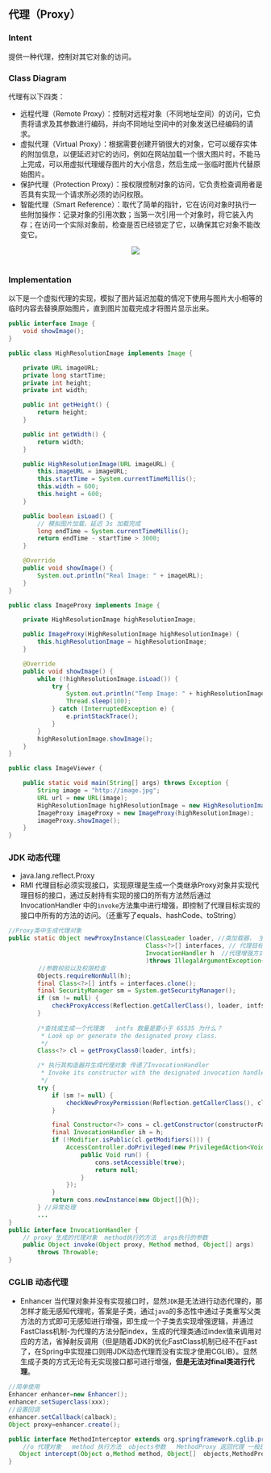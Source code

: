 ## 代理（Proxy）

### Intent

提供一种代理，控制对其它对象的访问。

### Class Diagram

代理有以下四类：

- 远程代理（Remote Proxy）：控制对远程对象（不同地址空间）的访问，它负责将请求及其参数进行编码，并向不同地址空间中的对象发送已经编码的请求。
- 虚拟代理（Virtual Proxy）：根据需要创建开销很大的对象，它可以缓存实体的附加信息，以便延迟对它的访问，例如在网站加载一个很大图片时，不能马上完成，可以用虚拟代理缓存图片的大小信息，然后生成一张临时图片代替原始图片。
- 保护代理（Protection Proxy）：按权限控制对象的访问，它负责检查调用者是否具有实现一个请求所必须的访问权限。
- 智能代理（Smart Reference）：取代了简单的指针，它在访问对象时执行一些附加操作：记录对象的引用次数；当第一次引用一个对象时，将它装入内存；在访问一个实际对象前，检查是否已经锁定了它，以确保其它对象不能改变它。

<div align="center"> <img src="https://cs-notes-1256109796.cos.ap-guangzhou.myqcloud.com/9b679ff5-94c6-48a7-b9b7-2ea868e828ed.png"/> </div><br>

### Implementation

以下是一个虚拟代理的实现，模拟了图片延迟加载的情况下使用与图片大小相等的临时内容去替换原始图片，直到图片加载完成才将图片显示出来。

```java
public interface Image {
    void showImage();
}
```

```java
public class HighResolutionImage implements Image {

    private URL imageURL;
    private long startTime;
    private int height;
    private int width;

    public int getHeight() {
        return height;
    }

    public int getWidth() {
        return width;
    }

    public HighResolutionImage(URL imageURL) {
        this.imageURL = imageURL;
        this.startTime = System.currentTimeMillis();
        this.width = 600;
        this.height = 600;
    }

    public boolean isLoad() {
        // 模拟图片加载，延迟 3s 加载完成
        long endTime = System.currentTimeMillis();
        return endTime - startTime > 3000;
    }

    @Override
    public void showImage() {
        System.out.println("Real Image: " + imageURL);
    }
}
```

```java
public class ImageProxy implements Image {

    private HighResolutionImage highResolutionImage;

    public ImageProxy(HighResolutionImage highResolutionImage) {
        this.highResolutionImage = highResolutionImage;
    }

    @Override
    public void showImage() {
        while (!highResolutionImage.isLoad()) {
            try {
                System.out.println("Temp Image: " + highResolutionImage.getWidth() + " " + highResolutionImage.getHeight());
                Thread.sleep(100);
            } catch (InterruptedException e) {
                e.printStackTrace();
            }
        }
        highResolutionImage.showImage();
    }
}
```

```java
public class ImageViewer {

    public static void main(String[] args) throws Exception {
        String image = "http://image.jpg";
        URL url = new URL(image);
        HighResolutionImage highResolutionImage = new HighResolutionImage(url);
        ImageProxy imageProxy = new ImageProxy(highResolutionImage);
        imageProxy.showImage();
    }
}
```

### JDK 动态代理

- java.lang.reflect.Proxy
- RMI
代理目标必须实现接口，实现原理是生成一个类继承Proxy对象并实现代理目标的接口，通过反射持有实现的接口的所有方法然后通过InvocationHandler
中的`invoke`方法集中进行增强，即控制了代理目标实现的接口中所有的方法的访问。（还重写了equals、hashCode、toString）
```java
//Proxy类中生成代理对象
public static Object newProxyInstance(ClassLoader loader, //类加载器， 生成类之后需要加载
                                      Class<?>[] interfaces, // 代理目标实现的接口
                                      InvocationHandler h  //代理增强方式 
                                      )throws IllegalArgumentException{
     　　//参数校验以及权限检查
        Objects.requireNonNull(h);
        final Class<?>[] intfs = interfaces.clone();
        final SecurityManager sm = System.getSecurityManager();
        if (sm != null) {
            checkProxyAccess(Reflection.getCallerClass(), loader, intfs);
        }
    
        /*查找或生成一个代理类   intfs 数量是要小于 65535 为什么？ 
         * Look up or generate the designated proxy class.
         */
        Class<?> cl = getProxyClass0(loader, intfs);

        /* 执行其构造器并生成代理对象 传递了InvocationHandler
         * Invoke its constructor with the designated invocation handler.
         */
        try {
            if (sm != null) {
                checkNewProxyPermission(Reflection.getCallerClass(), cl);
            }

            final Constructor<?> cons = cl.getConstructor(constructorParams);
            final InvocationHandler ih = h;
            if (!Modifier.isPublic(cl.getModifiers())) {
                AccessController.doPrivileged(new PrivilegedAction<Void>() {
                    public Void run() {
                        cons.setAccessible(true);
                        return null;
                    }
                });
            }
            return cons.newInstance(new Object[]{h});
        } //异常处理 
        ...  
}
public interface InvocationHandler {
    // proxy 生成的代理对象  method执行的方法  args执行的参数
    public Object invoke(Object proxy, Method method, Object[] args)
        throws Throwable;
}
```
### CGLIB 动态代理
- Enhancer
当代理对象并没有实现接口时，显然`JDK`是无法进行动态代理的，那怎样才能无感知代理呢，答案是子类，通过`java`的多态性中通过子类重写父类方法的方式即可无感知进行增强，即生成一个子类去实现增强逻辑，并通过FastClass机制-为代理的方法分配index，生成的代理类通过index值来调用对应的方法，省掉射反调用（但是随着JDK的优化FastClass机制已经不在Fast了，在Spring中实现接口则用JDK动态代理而没有实现才使用CGLIB）。显然生成子类的方式无论有无实现接口都可进行增强，**但是无法对final类进行代理**。

```java
//简单使用
Enhancer enhancer=new Enhancer();
enhancer.setSuperclass(xxx);
//设置回调
enhancer.setCallback(calback);
Object proxy=enhancer.create();

public interface MethodInterceptor extends org.springframework.cglib.proxy.Callback {
    //o 代理对象   method 执行方法  objects参数   MethodProxy 返回代理 一般是methodProxy.invokeSuper(o,objects) 执行父类方法
   Object intercept(Object o,Method method, Object[]  objects,MethodProxy  methodProxy.invokeSuper()) throws Throwable;
}
```

